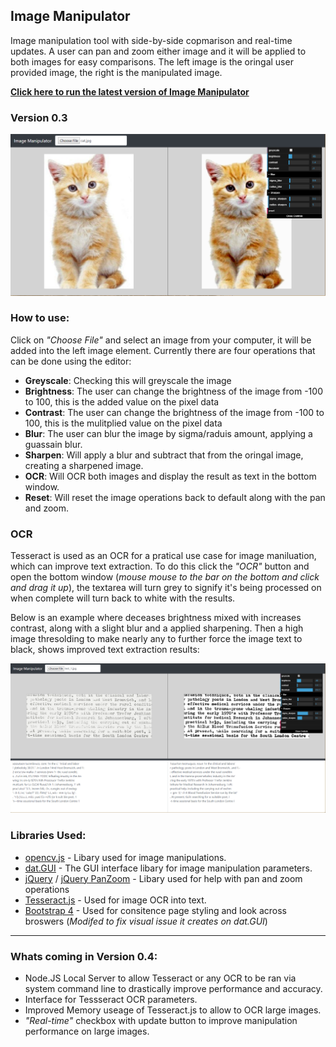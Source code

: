 ## Image Manipulator

Image manipulation tool with side-by-side copmarison and real-time updates. A user can pan and zoom either image and it will be applied to both images for easy comparisons. The left image is the oringal user provided image, the right is the manipulated image.

[**Click here to run the latest version of Image Manipulator**](https://rawgit.com/SpencerWie/JavaScript/master/ImageManipulator/index.html)

### Version 0.3

![Image Manipulator Example with enhacement of an image of a cat.](img/app.PNG)

### How to use:

Click on *"Choose File"* and select an image from your computer, it will be added into the left image element. Currently there are four operations that can be done using the editor:

* **Greyscale**: Checking this will greyscale the image
* **Brightness**: The user can change the brightness of the image from -100 to 100, this is the added value on the pixel data
* **Contrast**: The user can change the brightness of the image from -100 to 100, this is the mulitplied value on the pixel data
* **Blur**: The user can blur the image by sigma/raduis amount, applying a guassain blur.
* **Sharpen**: Will apply a blur and subtract that from the oringal image, creating a sharpened image.
* **OCR**: Will OCR both images and display the result as text in the bottom window.
* **Reset**: Will reset the image operations back to default along with the pan and zoom.

### OCR

Tesseract is used as an OCR for a pratical use case for image maniluation, which can improve text extraction. To do this click the *"OCR"* button and open the bottom window (*mouse mouse to the bar on the bottom and click and drag it up*), the textarea will turn grey to signify it's being processed on when complete will turn back to white with the results.

Below is an example where deceases brightness mixed with increases contrast, along with a slight blur and a applied sharpening. Then a high image thresolding to make nearly any  to further force the image text to black, shows improved text extraction results:

![Image Manipulator Example with an OCR on both images the right with manipulations has an improved result](img/ocr.PNG)

### Libraries Used:

* [opencv.js](https://docs.opencv.org/3.3.1/df/d0a/tutorial_js_intro.html) - Libary used for image manipulations.
* [dat.GUI](https://github.com/dataarts/dat.gui) - The GUI interface libary for image manipulation parameters.
* [jQuery](https://jquery.com/) / [jQuery PanZoom](https://github.com/timmywil/jquery.panzoom) - Libary used for help with pan and zoom operations
* [Tesseract.js](https://github.com/naptha/tesseract.js) - Used for image OCR into text.
* [Bootstrap 4](https://getbootstrap.com/) - Used for consitence page styling and look across broswers (*Modifed to fix visual issue it creates on dat.GUI*)

---

### Whats coming in Version 0.4:

* Node.JS Local Server to allow Tesseract or any OCR to be ran via system command line to drastically improve performance and accuracy.
* Interface for Tessseract OCR parameters.
* Improved Memory useage of Tesseract.js to allow to OCR large images.
* *"Real-time"* checkbox with update button to improve manipulation performance on large images.
